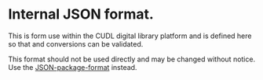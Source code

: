 # Internal JSON format.

This is form use within the CUDL digital library platform and is defined here so that and conversions can be validated.

This format should not be used directly and may be changed without notice.  Use the [JSON-package-format](../JSON-package-format) instead.
